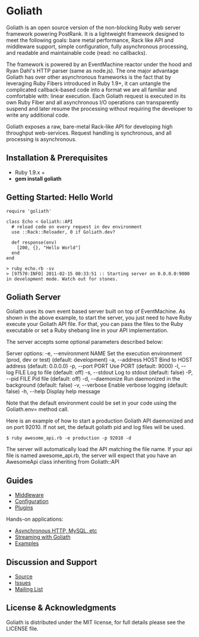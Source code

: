 # Goliath

Goliath is an open source version of the non-blocking Ruby web server framework
powering PostRank. It is a lightweight framework designed to meet the following
goals: bare metal performance, Rack like API and middleware support, simple
configuration, fully asynchronous processing, and readable and maintainable
code (read: no callbacks).

The framework is powered by an EventMachine reactor under the hood and Ryan
Dahl's HTTP parser (same as node.js). The one major advantage Goliath has over
other asynchronous frameworks is the fact that by leveraging Ruby Fibers introduced
in Ruby 1.9+, it can untangle the complicated callback-based code into a format
we are all familiar and comfortable with: linear execution. Each Goliath request
is executed in its own Ruby Fiber and all asynchronous I/O operations can transparently
suspend and later resume the processing without requiring the developer to write
any additional code.

Goliath exposes a raw, bare-metal Rack-like API for developing high throughput
web-services. Request handling is synchronous, and all processing is asynchronous.

## Installation & Prerequisites

* Ruby 1.9.x +
* **gem install goliath**

## Getting Started: Hello World

    require 'goliath'

    class Echo < Goliath::API
      # reload code on every request in dev environment
      use ::Rack::Reloader, 0 if Goliath.dev?

      def response(env)
        [200, {}, "Hello World"]
      end
    end

    > ruby echo.rb -sv
    > [97570:INFO] 2011-02-15 00:33:51 :: Starting server on 0.0.0.0:9000 in development mode. Watch out for stones.

## Goliath Server

Goliath uses its own event based server built on top of EventMachine.
As shown in the above example, to start the server, you just need to
have Ruby execute your Goliath API file. For that, you can pass the
files to the Ruby executable or set a Ruby shebang line in your API
implementation.

The server accepts some optional parameters described below:

Server options:
    -e, --environment NAME           Set the execution environment (prod, dev or test) (default: development)
    -a, --address HOST               Bind to HOST address (default: 0.0.0.0)
    -p, --port PORT                  Use PORT (default: 9000)
    -l, --log FILE                   Log to file (default: off)
    -s, --stdout                     Log to stdout (default: false)
    -P, --pid FILE                   Pid file (default: off)
    -d, --daemonize                  Run daemonized in the background (default: false)
    -v, --verbose                    Enable verbose logging (default: false)
    -h, --help                       Display help message

Note that the default environment could be set in your code using the Goliath.env= method call.

Here is an example of how to start a production Goliath API daemonized
and on port 92010. If not set, the default goliath pid and log files will be used.

    $ ruby awesome_api.rb -e production -p 92010 -d

The server will automatically load the API matching the file name. 
If your api file is named awesome_api.rb, the server will expect that
you have an AwesomeApi class inheriting from Goliath::API

## Guides

* [Middleware](https://github.com/postrank-labs/goliath/wiki/Middleware)
* [Configuration](https://github.com/postrank-labs/goliath/wiki/Configuration)
* [Plugins](https://github.com/postrank-labs/goliath/wiki/Plugins)

Hands-on applications:

* [Asynchronous HTTP, MySQL, etc](https://github.com/postrank-labs/goliath/wiki/Asynchronous-Processing)
* [Streaming with Goliath](https://github.com/postrank-labs/goliath/wiki/Streaming)
* [Examples](https://github.com/postrank-labs/goliath/tree/master/examples)

## Discussion and Support

* [Source](https://github.com/postrank-labs/goliath)
* [Issues](https://github.com/postrank-labs/goliath/issues)
* [Mailing List](http://groups.google.com/group/goliath-io)

## License & Acknowledgments

Goliath is distributed under the MIT license, for full details please see the LICENSE file.
